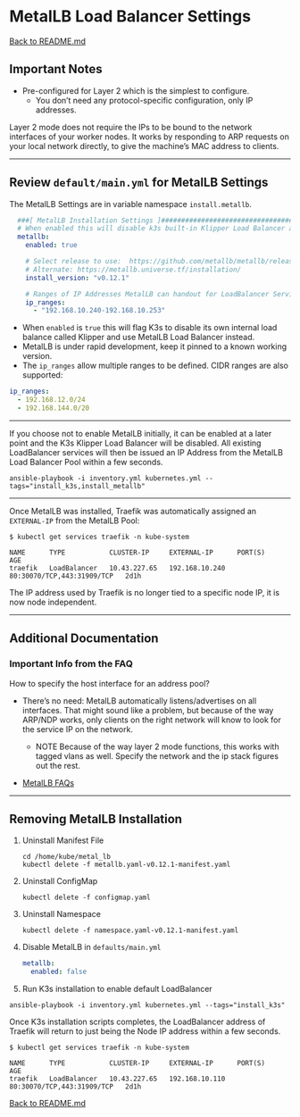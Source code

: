 # MetalLB Load Balancer Settings

[Back to README.md](../README.md)

## Important Notes

* Pre-configured for Layer 2 which is the simplest to configure.
  * You don’t need any protocol-specific configuration, only IP addresses.

Layer 2 mode does not require the IPs to be bound to the network interfaces of your worker nodes. It works by responding to ARP requests on your local network directly, to give the machine’s MAC address to clients.

---

## Review `default/main.yml` for MetalLB Settings

The MetalLB Settings are in variable namespace `install.metallb`.

```yaml
  ###[ MetalLB Installation Settings ]#############################################################
  # When enabled this will disable k3s built-in Klipper Load Balancer and enable MetalLB instead.
  metallb:
    enabled: true

    # Select release to use:  https://github.com/metallb/metallb/releases
    # Alternate: https://metallb.universe.tf/installation/
    install_version: "v0.12.1"

    # Ranges of IP Addresses MetalLB can handout for LoadBalancer Services
    ip_ranges: 
      - "192.168.10.240-192.168.10.253"
```

* When `enabled` is `true` this will flag K3s to disable its own internal load balance called Klipper and use MetalLB Load Balancer instead.
* MetalLB is under rapid development, keep it pinned to a known working version.
* The `ip_ranges` allow multiple ranges to be defined. CIDR ranges are also supported:

```yaml
ip_ranges:
  - 192.168.12.0/24
  - 192.168.144.0/20
```

---

If you choose not to enable MetalLB initially, it can be enabled at a later point and the K3s Klipper Load Balancer will be disabled.  All existing LoadBalancer services will then be issued an IP Address from the MetalLB Load Balancer Pool within a few seconds.  

```shell
ansible-playbook -i inventory.yml kubernetes.yml --tags="install_k3s,install_metallb"
```

---

Once MetalLB was installed, Traefik was automatically assigned an `EXTERNAL-IP` from the MetalLB Pool:

```text
$ kubectl get services traefik -n kube-system

NAME      TYPE           CLUSTER-IP     EXTERNAL-IP      PORT(S)                      AGE
traefik   LoadBalancer   10.43.227.65   192.168.10.240   80:30070/TCP,443:31909/TCP   2d1h
```

The IP address used by Traefik is no longer tied to a specific node IP, it is now node independent.

---

## Additional Documentation

### Important Info from the FAQ

How to specify the host interface for an address pool?

* There’s no need: MetalLB automatically listens/advertises on all interfaces. That might sound like a problem, but because of the way ARP/NDP works, only clients on the right network will know to look for the service IP on the network.

  * NOTE Because of the way layer 2 mode functions, this works with tagged vlans as well. Specify the network and the ip stack figures out the rest.

* [MetalLB FAQs](https://metallb.universe.tf/faq/)

---

## Removing MetalLB Installation

1. Uninstall Manifest File

    ```shell
    cd /home/kube/metal_lb
    kubectl delete -f metallb.yaml-v0.12.1-manifest.yaml 
    ```

2. Uninstall ConfigMap

    ```shell
    kubectl delete -f configmap.yaml
    ```

3. Uninstall Namespace

    ```shell
    kubectl delete -f namespace.yaml-v0.12.1-manifest.yaml
    ```

4. Disable MetalLB in `defaults/main.yml`

    ```yml
    metallb:
      enabled: false
    ```

5. Run K3s installation to enable default LoadBalancer

  ```shell
  ansible-playbook -i inventory.yml kubernetes.yml --tags="install_k3s"
  ```

Once K3s installation scripts completes, the LoadBalancer address of Traefik will return to just being the Node IP address within a few seconds.

```text
$ kubectl get services traefik -n kube-system

NAME      TYPE           CLUSTER-IP     EXTERNAL-IP      PORT(S)                      AGE
traefik   LoadBalancer   10.43.227.65   192.168.10.110   80:30070/TCP,443:31909/TCP   2d1h
```

[Back to README.md](../README.md)
